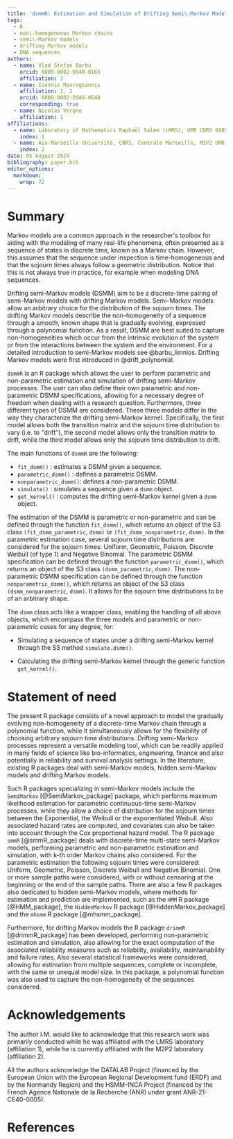 ```yaml
---
title: 'dsmmR: Estimation and Simulation of Drifting Semi\-Markov Models'
tags:
  - R
  - non\-homogeneous Markov chains 
  - semi\-Markov models
  - drifting Markov models
  - DNA sequences
authors:
  - name: Vlad Stefan Barbu
    orcid: 0000-0002-0840-016X
    affiliation: 1 
  - name: Ioannis Mavrogiannis
    affiliation: 1, 2
    orcid: 0000-0002-2948-0648
    corresponding: true
  - name: Nicolas Vergne
    affiliation: 1
affiliations:
  - name: Laboratory of Mathematics Raphaël Salem (LMRS), UMR CNRS 6085, University of Rouen Normandy, France
    index: 1
  - name: Aix-Marseille Université, CNRS, Centrale Marseille, M2P2 UMR 7340, Marseille, France
    index: 2
date: 05 August 2024
bibliography: paper.bib
editor_options: 
  markdown: 
    wrap: 72
---
```


# Summary

Markov models are a common approach in the researcher's toolbox for aiding with the modeling of many real-life phenomena, often presented as a sequence of states in discrete time, known as a Markov chain. However, this assumes that the sequence under inspection is time-homogeneous and that the sojourn times always follow a geometric distribution. Notice that this is not always true in practice, for example when modeling DNA sequences.

Drifting semi-Markov models (DSMM) aim to be a discrete-time pairing of semi-Markov models with drifting Markov models. Semi-Markov models allow an arbitrary choice for the distribution of the sojourn times. The drifting Markov models describe the non-homogeneity of a sequence through a smooth, known shape that is gradually evolving, expressed through a polynomial function. As a result, DSMM are best suited to capture non-homogeneities which occur from the intrinsic evolution of the system or from the interactions between the system and the environment. For a detailed introduction to semi-Markov models see @barbu_limnios. Drifting Markov models were first introduced in @drift_polynomial.

`dsmmR` is an R package which allows the user to perform parametric and non-parametric estimation and simulation of drifting semi-Markov processes. The user can also define their own parametric and non-parametric DSMM specifications, allowing for a necessary degree of freedom when dealing with a research question. Furthermore, three different types of DSMM are considered. These three models differ in the way they characterize the drifting semi-Markov kernel. Specifically, the first model allows both the transition matrix and the sojourn time distribution to vary (i.e. to "drift"), the second model allows only the transition matrix to drift, while the third model allows only the sojourn time distribution to drift.

The main functions of `dsmmR` are the following:

-   `fit_dsmm()`          : estimates a DSMM given a sequence.
-   `parametric_dsmm()`   : defines a parametric DSMM.
-   `nonparametric_dsmm()`: defines a non-parametric DSMM.
-   `simulate()`          : simulates a sequence given a `dsmm` object.
-   `get_kernel()`        : computes the drifting semi-Markov kernel given a `dsmm` object.

The estimation of the DSMM is parametric or non-parametric and can be defined through the function `fit_dsmm()`, which returns an object of the S3 class `(fit_dsmm_parametric`, `dsmm)` or `(fit_dsmm_nonparametric`, `dsmm)`. In the parametric estimation case, several sojourn time distributions are considered for the sojourn times: Uniform, Geometric, Poisson, Discrete Weibull (of type 1) and Negative Binomial. The parametric DSMM specification can be defined through the function `parametric_dsmm()`, which returns an object of the S3 class `(dsmm_parametric`, `dsmm)`. The non-parametric DSMM specification can be defined through the function `nonparametric_dsmm()`, which returns an object of the S3 class `(dsmm_nonparametric`, `dsmm)`. It allows for the sojourn time distributions to be of an arbitrary shape.

The `dsmm` class acts like a wrapper class, enabling the handling of all above objects, which encompass the three models and parametric or non-parametric cases for any degree, for:

-   Simulating a sequence of states under a drifting semi-Markov kernel through the S3 method `simulate.dsmm()`.

-   Calculating the drifting semi-Markov kernel through the generic function `get_kernel()`.

# Statement of need

The present R package consists of a novel approach to model the gradually evolving non-homogeneity of a discrete-time Markov chain through a polynomial function, while it simultaneously allows for the flexibility of choosing arbitrary sojourn time distributions. Drifting semi-Markov processes represent a versatile modeling tool, which can be readily applied in many fields of science like bio-informatics, engineering, finance and also potentially in reliability and survival analysis settings. In the literature, existing R packages deal with semi-Markov models, hidden semi-Markov models and drifting Markov models.

Such R packages specializing in semi-Markov models include the `SemiMarkov` [@SemiMarkov_package] package, which performs maximum likelihood estimation for parametric continuous-time semi-Markov processes, while they allow a choice of distribution for the sojourn times between the Exponential, the Weibull or the exponentiated Weibull. Also associated hazard rates are computed, and covariates can also be taken into account through the Cox proportional hazard model. The R package `smmR` [@smmR_package] deals with discrete-time multi-state semi-Markov models, performing parametric and non-parametric estimation and simulation, with k-th order Markov chains also considered. For the parametric estimation the following sojourn times were considered: Uniform, Geometric, Poisson, Discrete Weibull and Negative Binomial. One or more sample paths were considered, with or without censoring at the beginning or the end of the sample paths. There are also a few R packages also dedicated to hidden semi-Markov models, where methods for estimation and prediction are implemented, such as the `HMM` R package [@HMM_package], the `HiddenMarkov` R package [@HiddenMarkov_package] and the `mhsmm` R package [@mhsmm_package]. 

Furthermore, for drifting Markov models the R package `drimmR` [@drimmR_package] has been developed, performing non-parametric estimation and simulation, also allowing for the exact computation of the associated reliability measures such as reliability, availability, maintainability and failure rates. Also several statistical frameworks were considered, allowing for estimation from multiple sequences, complete or incomplete, with the same or unequal model size. In this package, a polynomial function was also used to capture the non-homogeneity of the sequences considered.


# Acknowledgements

The author I.M. would like to acknowledge that this research work was primarily conducted while he was affiliated with the LMRS laboratory (affiliation 1), while he is currently affiliated with the M2P2 laboratory (affiliation 2).

All the authors acknowledge the DATALAB Project (financed by the European Union with the European Regional Development fund (ERDF) and by the Normandy Region) and the HSMM-INCA Project (financed by the French Agence Nationale de la Recherche (ANR) under grant ANR-21-CE40-0005).


# References
